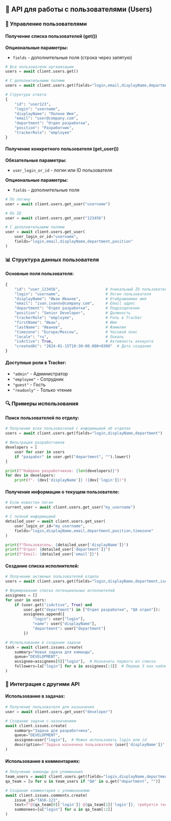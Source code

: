 ## 👥 API для работы с пользователями (Users)

### 📖 Управление пользователями

#### Получение списка пользователей (get())
**Опциональные параметры:**
- `fields` - дополнительные поля (строка через запятую)

```python
# Все пользователи организации
users = await client.users.get()

# С дополнительными полями
users = await client.users.get(fields="login,email,displayName,department")

# Структура ответа
{
    "id": "user123",
    "login": "username",
    "displayName": "Полное Имя",
    "email": "user@company.com",
    "department": "Отдел разработки",
    "position": "Разработчик",
    "trackerRole": "employee"
}
```

#### Получение конкретного пользователя (get_user())
**Обязательные параметры:**
- `user_login_or_id` - логин или ID пользователя

**Опциональные параметры:**
- `fields` - дополнительные поля

```python
# По логину
user = await client.users.get_user("username")

# По ID
user = await client.users.get_user("123456")

# С дополнительными полями
user = await client.users.get_user(
    user_login_or_id="username",
    fields="login,email,displayName,department,position"
)
```

### 📊 Структура данных пользователя

#### Основные поля пользователя:
```python
{
    "id": "user_123456",                    # Уникальный ID пользователя
    "login": "username",                    # Логин пользователя
    "displayName": "Иван Иванов",           # Отображаемое имя
    "email": "ivan.ivanov@company.com",     # Email адрес
    "department": "Отдел разработки",       # Подразделение
    "position": "Senior Developer",         # Должность
    "trackerRole": "employee",              # Роль в Tracker
    "firstName": "Иван",                    # Имя
    "lastName": "Иванов",                   # Фамилия
    "timezone": "Europe/Moscow",            # Часовой пояс
    "locale": "ru",                         # Локаль
    "isActive": True,                       # Активность аккаунта
    "createdAt": "2024-01-15T10:30:00.000+0300"  # Дата создания
}
```

#### Доступные роли в Tracker:
- `"admin"` - Администратор
- `"employee"` - Сотрудник
- `"guest"` - Гость
- `"readonly"` - Только чтение

### 🔍 Примеры использования

#### Поиск пользователей по отделу:
```python
# Получение всех пользователей с информацией об отделах
users = await client.users.get(fields="login,displayName,department")

# Фильтрация разработчиков
developers = [
    user for user in users
    if "разработ" in user.get("department", "").lower()
]

print(f"Найдено разработчиков: {len(developers)}")
for dev in developers:
    print(f"- {dev['displayName']} ({dev['login']})")
```

#### Получение информации о текущем пользователе:
```python
# Если известен логин
current_user = await client.users.get_user("my_username")

# С полной информацией
detailed_user = await client.users.get_user(
    user_login_or_id="my_username",
    fields="login,displayName,email,department,position,timezone"
)

print(f"Пользователь: {detailed_user['displayName']}")
print(f"Отдел: {detailed_user['department']}")
print(f"Email: {detailed_user['email']}")
```

#### Создание списка исполнителей:
```python
# Получение активных пользователей отдела
users = await client.users.get(fields="login,displayName,department,isActive")

# Формирование списка потенциальных исполнителей
assignees = []
for user in users:
    if (user.get("isActive", True) and
        user.get("department") in ["Отдел разработки", "QA отдел"]):
        assignees.append({
            "login": user["login"],
            "name": user["displayName"],
            "department": user["department"]
        })

# Использование в создании задачи
task = await client.issues.create(
    summary="Новая задача для команды",
    queue="DEVELOPMENT",
    assignee=assignees[0]["login"],  # Назначить первого из списка
    followers=[a["login"] for a in assignees[:3]]  # Первые 3 как наблюдатели
)
```

### 🔧 Интеграция с другими API

#### Использование в задачах:
```python
# Получение пользователя для назначения
user = await client.users.get_user("developer")

# Создание задачи с назначением
await client.issues.create(
    summary="Задача для разработчика",
    queue="DEVELOPMENT",
    assignee=user["login"],  # Можно использовать login или id
    description=f"Задача назначена пользователю {user['displayName']}"
)
```

#### Использование в комментариях:
```python
# Получение команды для упоминания
team_users = await client.users.get(fields="login,displayName,department")
qa_team = [u for u in team_users if "QA" in u.get("department", "")]

# Создание комментария с упоминаниями
await client.issues.comments.create(
    issue_id="TASK-123",
    text=f"@{qa_team[0]['login']} @{qa_team[1]['login']}, требуется тестирование",
    summonees=[u["login"] for u in qa_team[:2]]
)
```
